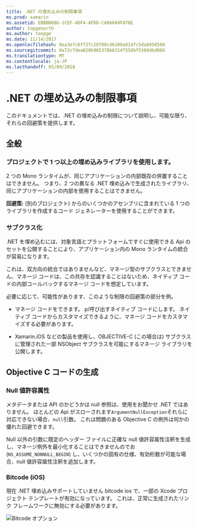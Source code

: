```yaml
---
title: .NET の埋め込みの制限事項
ms.prod: xamarin
ms.assetid: EBBBB886-1CEF-4DF4-AFDD-CA96049F878E
author: topgenorth
ms.author: toopge
ms.date: 11/14/2017
ms.openlocfilehash: 8ea3e7c6ff2fc28700c46109a814fc5da6958500
ms.sourcegitcommit: 0a72c7dea020b965378b6314f558bf5360dbd066
ms.translationtype: MT
ms.contentlocale: ja-JP
ms.lasthandoff: 05/09/2018
---
```

# <a name="net-embedding-limitations"></a>.NET の埋め込みの制限事項

このドキュメントでは、.NET の埋め込みの制限について説明し、可能な限り、それらの回避策を提供します。

## <a name="general"></a>全般

### <a name="use-more-than-one-embedded-library-in-a-project"></a>プロジェクトで 1 つ以上の埋め込みライブラリを使用します。

2 つの Mono ランタイムが、同じアプリケーションの内部既存の併置することはできません。 つまり、2 つの異なる .NET 埋め込みで生成されたライブラリ、同じアプリケーションの内部を使用することはできません。

**回避策:** (別のプロジェクト) からのいくつかのアセンブリに含まれている 1 つのライブラリを作成するコード ジェネレーターを使用することができます。

### <a name="subclassing"></a>サブクラス化

.NET を埋め込むには、対象言語とプラットフォームですぐに使用できる Api のセットを公開することにより、アプリケーション内の Mono ランタイムの統合が容易になります。

これは、双方向の統合ではありませんなど、マネージ型のサブクラスとできません、マネージ コードは、この共存を認識することはないため、ネイティブ コードの内部コールバックするマネージ コードを想定しています。

必要に応じて、可能性があります、このような制限の回避策の部分を例。

* マネージ コードをできます。 p/呼び出すネイティブ コードにします。 ネイティブ コードからカスタマイズできるように、マネージ コードをカスタマイズする必要があります。

* Xamarin.iOS などの製品を使用し、OBJECTIVE-C (この場合は) サブクラスに管理された一部 NSObject サブクラスを可能にするマネージ ライブラリを公開します。

## <a name="objective-c-generated-code"></a>Objective C コードの生成

### <a name="nullability"></a>Null 値許容属性

メタデータまたは API のかどうかは null 参照は、使用をお聞かせ .NET ではありません。 ほとんどの Api がスローされます`ArgumentNullException`それらに対応できない場合、`null`引数。 これは問題のある Objective C の例外は何かの優れた回避できます。

Null 以外の引数に既定のヘッダー ファイルに正確な null 値許容属性注釈を生成し、マネージ例外を最小化することはできませんのでお (`NS_ASSUME_NONNULL_BEGIN`) し、いくつかの固有の仕様、有効桁数が可能な場合、null 値許容属性注釈を追加します。

### <a name="bitcode-ios"></a>Bitcode (iOS)

現在 .NET 埋め込みサポートしていません bitcode ios で、一部の Xcode プロジェクト テンプレートが有効になっています。 これは、正常に生成されたリンク フレームワークに無効にする必要があります。

![Bitcode オプション](images/ios-bitcode-option.png)
